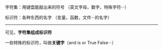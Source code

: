字符集：用键盘能敲出来的符号 （英文字母，数字，特殊字符···）

标识符：各种东西的名字 （变量，函数，文件···的名字）

---



可见，**字符集组成标识符**

一些特殊的标识符，叫做**关键字**（and is or True False···）
